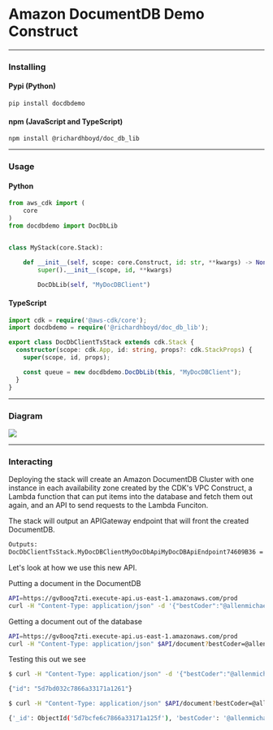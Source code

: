 # Amazon DocumentDB Demo Construct
---

### Installing
#### Pypi (Python)
`pip install docdbdemo`

#### npm (JavaScript and TypeScript)
`npm install @richardhboyd/doc_db_lib`

---

### Usage
#### Python
```python
from aws_cdk import (
    core
)
from docdbdemo import DocDbLib


class MyStack(core.Stack):

    def __init__(self, scope: core.Construct, id: str, **kwargs) -> None:
        super().__init__(scope, id, **kwargs)

        DocDbLib(self, "MyDocDBClient")
```

#### TypeScript
```typescript
import cdk = require('@aws-cdk/core');
import docdbdemo = require('@richardhboyd/doc_db_lib');

export class DocDbClientTsStack extends cdk.Stack {
  constructor(scope: cdk.App, id: string, props?: cdk.StackProps) {
    super(scope, id, props);

    const queue = new docdbdemo.DocDbLib(this, "MyDocDBClient");
  }
}
```
---
### Diagram
![](diagram.png)

---
### Interacting
Deploying the stack will create an Amazon DocumentDB Cluster with one instance in each availability zone created by the CDK's VPC Construct, a Lambda function that can put items into the database and fetch them out again, and an API to send requests to the Lambda Funciton.

The stack will output an APIGateway endpoint that will front the created DocumentDB.

```bash
Outputs:
DocDbClientTsStack.MyDocDBClientMyDocDbApiMyDocDBApiEndpoint74609B36 = https://gv8ooq7zti.execute-api.us-east-1.amazonaws.com/prod/

```

Let's look at how we use this new API.

Putting a document in the DocumentDB
```bash
API=https://gv8ooq7zti.execute-api.us-east-1.amazonaws.com/prod
curl -H "Content-Type: application/json" -d '{"bestCoder":"@allenmichael", "worstCoder":"singledigit"}' -X POST $API/document
```

Getting a document out of the database
```bash
API=https://gv8ooq7zti.execute-api.us-east-1.amazonaws.com/prod
curl -H "Content-Type: application/json" $API/document?bestCoder=@allenmichael
```

Testing this out we see
```bash
$ curl -H "Content-Type: application/json" -d '{"bestCoder":"@allenmichael", "worstCoder":"@singledigit"}' -X POST $API/document

{"id": "5d7bd032c7866a33171a1261"}

$ curl -H "Content-Type: application/json" $API/document?bestCoder=@allenmichael

{'_id': ObjectId('5d7bcfe6c7866a33171a125f'), 'bestCoder': '@allenmichael', 'worstCoder': '@singledigit'}
```

